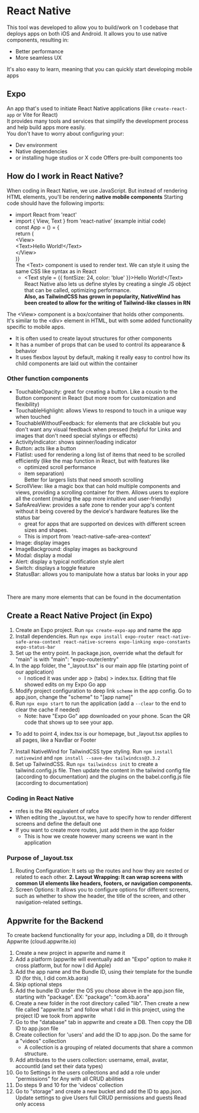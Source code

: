 # React Native
This tool was developed to allow you to build/work on 1 codebase that deploys apps on both iOS and Android.
It allows you to use native components, resulting in:
- Better performance
- More seamless UX

It's also easy to learn, meaning that you can quickly start developing mobile apps

## Expo
An app that's used to initiate React Native applications (like `create-react-app` or Vite for React) <br />
It provides many tools and services that simplify the development process and help build apps more easily. <br />
You don't have to worry about configuring your: 
- Dev environment
- Native dependencies
- or installing huge studios or X code
Offers pre-built components too

## How do I work in React Native?
When coding in React Native, we use JavaScript. But instead of rendering HTML elements, you'll be rendering **native mobile components**
Starting code should have the following imports:
- import React from 'react'
- import { View, Text } from 'react-native'
(example initial code)<br />
    const App = () = {<br />
      return (<br />
        \<View><br />
          \<Text>Hello World!\</Text><br />
        \</View><br />
      )}<br />
The \<Text> component is used to render text. We can style it using the same CSS like syntax as in React
  - <Text style = {{ fontSize: 24, color: 'blue' }}>Hello World!\</Text> <br />
  React Native also lets us define styles by creating a single JS object that can be called, optimizing performance.<br />
  **Also, as TailwindCSS has grown in popularity, NativeWind has been created to allow for the writing of Tailwind-like classes in RN<br />**

The \<View> component is a box/container that holds other components.<br />
It's similar to the \<div> element in HTML, but with some added functionality specific to mobile apps.<br />
  - It is often used to create layout structures for other components
  - It has a number of props that can be used to control its appearance & behavior
  - It uses flexbox layout by default, making it really easy to control how its child components are laid out within the container

### Other function components
- TouchableOpacity: great for creating a button. Like a cousin to the Button component in React (but more room for customization and flexibility)
- TouchableHighlight: allows Views to respond to touch in a unique way when touched
- TouchableWithoutFeedback: for elements that are clickable but you don't want any visual feedback when pressed (helpful for Links and images that don't need special stylings or effects)
- ActivityIndicator: shows spinner/loading indicator
- Button: acts like a button
- Flatlist: used for rendering a long list of items that need to be scrolled efficiently (like the map function in React, but with features like
    - optimized scroll performance
    - item separation)
  <br />Better for largers lists that need smooth scrolling
- ScrollView: like a magic box that can hold multiple components and views, providing a scrolling container for them. Allows users to explore all the content (making the app more intuitive and user-friendly)
- SafeAreaView: provides a safe zone to render your app's content without it being covered by the device's hardware features like the status bar
    - great for apps that are supported on devices with different screen sizes and shapes.
    - This is import from 'react-native-safe-area-context'
- Image: display images
- ImageBackground: display images as background
- Modal: display a modal
- Alert: display a typical notification style alert
- Switch: displays a toggle feature
- StatusBar: allows you to manipulate how a status bar looks in your app
<br />

There are many more elements that can be found in the documentation

## Create a React Native Project (in Expo)
1. Create an Expo project. Run `npx create-expo-app` and name the app
2. Install dependencies. Run `npx expo install expo-router react-native-safe-area-context react-native-screens expo-linking expo-constants expo-status-bar`
3. Set up the entry point. In package.json, override what the default for "main" is with "main": "expo-router/entry"
4. In the app folder, the "_layout.tsx" is our main app file (starting point of our application)
    - I noticed it was under app > (tabs) > index.tsx. Editing that file showed edits on my Expo Go app
5. Modify project configuration to deep link `scheme` in the app config. Go to app.json, change the "scheme" to "[app name]"
6. Run `npx expo start` to run the application (add a `--clear` to the end to clear the cache if needed)
    - Note: have "Expo Go" app downloaded on your phone. Scan the QR code that shows up to see your app.
- To add to point 4, index.tsx is our homepage, but _layout.tsx applies to all pages, like a NavBar or Footer
7. Install NativeWind for TailwindCSS type styling. Run `npm install nativewind` and `npm install --save-dev tailwindcss@3.3.2`
8. Set up TailwindCSS. Run `npx tailwindcss init` to create a tailwind.config.js file. Then update the content in the tailwind config file (according to documentation) and the plugins on the babel.config.js file (according to documentation)

### Coding in React Native
- rnfes is the RN equivalent of rafce
- When editing the _layout.tsx, we have to specify how to render different screens and define the default one
- If you want to create more routes, just add them in the app folder
    - This is how we create however many screens we want in the application
  
### Purpose of _layout.tsx
1. Routing Configuration: It sets up the routes and how they are nested or related to each other.
**2. Layout Wrapping: It can wrap screens with common UI elements like headers, footers, or navigation components.**
3. Screen Options: It allows you to configure options for different screens, such as whether to show the header, the title of the screen, and other navigation-related settings.

## Appwrite for the Backend
To create backend functionality for your app, including a DB, do it through Appwrite (cloud.appwrite.io)
1. Create a new project in appwrite and name it
2. Add a platform (appwrite will eventually add an "Expo" option to make it cross platform, but for now I did Apple)
3. Add the app name and the Bundle ID, using their template for the bundle ID (for this, I did com.kb.aora)
4. Skip optional steps
5. Add the bundle ID under the OS you chose above in the app.json file, starting with "package". EX: "package": "com.kb.aora"
6. Create a new folder in the root directory called "lib". Then create a new file called "appwrite.ts" and follow what I did in this project, using the project ID we took from appwrite
7. Go to the "database" tab in appwrite and create a DB. Then copy the DB ID to app.json file
8. Create collection for 'users' and add the ID to app.json. Do the same for a "videos" collection
    - A collection is a grouping of related documents that share a common structure.
9. Add attributes to the users collection: username, email, avatar, accountId (and set their data types)
10. Go to Settings in the users collections and add a role under "permissions" for Any with all CRUD abilities
11. Do steps 9 and 10 for the 'videos' collection
12. Go to "storage" and create a new bucket and add the ID to app.json. Update settings to give Users full CRUD permissions and guests Read only access

